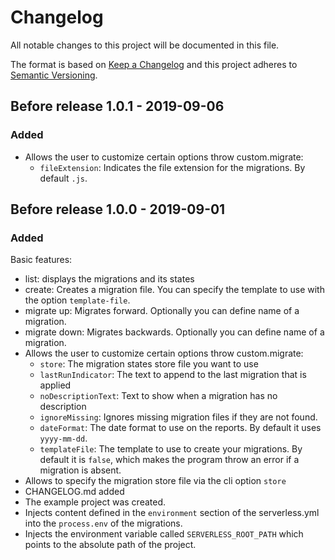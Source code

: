 # Changelog
All notable changes to this project will be documented in this file.

The format is based on [Keep a Changelog](https://keepachangelog.com/en/1.0.0/)
and this project adheres to [Semantic Versioning](https://semver.org/spec/v2.0.0.html).

## Before release 1.0.1 - 2019-09-06
### Added
- Allows the user to customize certain options throw custom.migrate:
    * `fileExtension`: Indicates the file extension for the migrations. By default `.js`.

## Before release 1.0.0 - 2019-09-01
### Added
Basic features:
- list: displays the migrations and its states
- create: Creates a migration file. You can specify the template to use with the option `template-file`.
- migrate up: Migrates forward. Optionally you can define name of a migration.
- migrate down: Migrates backwards. Optionally you can define name of a migration.
- Allows the user to customize certain options throw custom.migrate:
    * `store`: The migration states store file you want to use
    * `lastRunIndicator`: The text to append to the last migration that is applied
    * `noDescriptionText`: Text to show when a migration has no description
    * `ignoreMissing`: Ignores missing migration files if they are not found. 
    * `dateFormat`: The date format to use on the reports. By default it uses `yyyy-mm-dd`.
    * `templateFile`: The template to use to create your migrations.
    By default it is `false`, which makes the program throw an error if a migration is absent.
- Allows to specify the migration store file via the cli option `store`
- CHANGELOG.md added
- The example project was created.
- Injects content defined in the `environment` section of the serverless.yml into the 
`process.env` of the migrations.
- Injects the environment variable called `SERVERLESS_ROOT_PATH` which points to the absolute path of the project.

 
